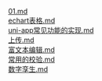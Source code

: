 [01.md](./01.md)<br/>[echart表格.md](./echart表格.md)<br/>[uni-app常见功能的实现.md](./uni-app常见功能的实现.md)<br/>[上传.md](./上传.md)<br/>[富文本编辑.md](./富文本编辑.md)<br/>[常用的校验.md](./常用的校验.md)<br/>[数字孪生.md](./数字孪生.md)<br/>